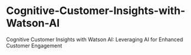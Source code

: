 # Cognitive-Customer-Insights-with-Watson-AI
Cognitive Customer Insights with Watson AI: Leveraging AI for Enhanced Customer Engagement
